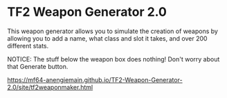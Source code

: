 # TF2 Weapon Generator 2.0
This weapon generator allows you to simulate the creation of weapons by allowing you to add a name, what class and slot it takes, and over 200 different stats.

NOTICE: The stuff below the weapon box does nothing! Don't worry about that Generate button.

https://mf64-anengiemain.github.io/TF2-Weapon-Generator-2.0/site/tf2weaponmaker.html
